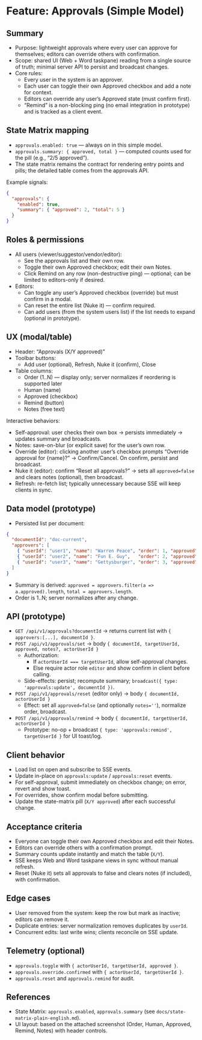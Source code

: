 # Feature: Approvals (Simple Model)

## Summary
- Purpose: lightweight approvals where every user can approve for themselves; editors can override others with confirmation.
- Scope: shared UI (Web + Word taskpane) reading from a single source of truth; minimal server API to persist and broadcast changes.
- Core rules:
  - Every user in the system is an approver.
  - Each user can toggle their own Approved checkbox and add a note for context.
  - Editors can override any user’s Approved state (must confirm first).
  - “Remind” is a non-blocking ping (no email integration in prototype) and is tracked as a client event.

## State Matrix mapping
- `approvals.enabled: true` — always on in this simple model.
- `approvals.summary: { approved, total }` — computed counts used for the pill (e.g., “2/5 approved”).
- The state matrix remains the contract for rendering entry points and pills; the detailed table comes from the approvals API.

Example signals:
```json
{
  "approvals": {
    "enabled": true,
    "summary": { "approved": 2, "total": 5 }
  }
}
```

## Roles & permissions
- All users (viewer/suggestor/vendor/editor):
  - See the approvals list and their own row.
  - Toggle their own Approved checkbox; edit their own Notes.
  - Click Remind on any row (non-destructive ping) — optional; can be limited to editors-only if desired.
- Editors:
  - Can toggle any user’s Approved checkbox (override) but must confirm in a modal.
  - Can reset the entire list (Nuke it) — confirm required.
  - Can add users (from the system users list) if the list needs to expand (optional in prototype).

## UX (modal/table)
- Header: “Approvals (X/Y approved)”
- Toolbar buttons:
  - Add user (optional), Refresh, Nuke it (confirm), Close
- Table columns:
  - Order (1..N) — display only; server normalizes if reordering is supported later
  - Human (name)
  - Approved (checkbox)
  - Remind (button)
  - Notes (free text)

Interactive behaviors:
- Self-approval: user checks their own box → persists immediately → updates summary and broadcasts.
- Notes: save-on-blur (or explicit save) for the user’s own row.
- Override (editor): clicking another user’s checkbox prompts “Override approval for {name}?” → Confirm/Cancel. On confirm, persist and broadcast.
- Nuke it (editor): confirm “Reset all approvals?” → sets all `approved=false` and clears notes (optional), then broadcast.
- Refresh: re-fetch list; typically unnecessary because SSE will keep clients in sync.

## Data model (prototype)
- Persisted list per document:
```json
{
  "documentId": "doc-current",
  "approvers": [
    { "userId": "user1", "name": "Warren Peace", "order": 1, "approved": true,  "notes": "LGTM" },
    { "userId": "user2", "name": "Fun E. Guy",   "order": 2, "approved": true,  "notes": "" },
    { "userId": "user3", "name": "Gettysburger", "order": 3, "approved": false, "notes": "" }
  ]
}
```
- Summary is derived: `approved = approvers.filter(a => a.approved).length`, `total = approvers.length`.
- Order is 1..N; server normalizes after any change.

## API (prototype)
- `GET /api/v1/approvals?documentId` → returns current list with `{ approvers:[...], documentId }`.
- `POST /api/v1/approvals/set` → body `{ documentId, targetUserId, approved, notes?, actorUserId }`
  - Authorization:
    - If `actorUserId === targetUserId`, allow self-approval changes.
    - Else require actor role `editor` and show confirm in client before calling.
  - Side-effects: persist; recompute summary; `broadcast({ type: 'approvals:update', documentId })`.
- `POST /api/v1/approvals/reset` (editor only) → body `{ documentId, actorUserId }`
  - Effect: set all `approved=false` (and optionally `notes=''`), normalize order, broadcast.
- `POST /api/v1/approvals/remind` → body `{ documentId, targetUserId, actorUserId }`
  - Prototype: no-op + broadcast `{ type: 'approvals:remind', targetUserId }` for UI toast/log.

## Client behavior
- Load list on open and subscribe to SSE events.
- Update in-place on `approvals:update` / `approvals:reset` events.
- For self-approval, submit immediately on checkbox change; on error, revert and show toast.
- For overrides, show confirm modal before submitting.
- Update the state-matrix pill (`X/Y approved`) after each successful change.

## Acceptance criteria
- Everyone can toggle their own Approved checkbox and edit their Notes.
- Editors can override others with a confirmation prompt.
- Summary counts update instantly and match the table (`X/Y`).
- SSE keeps Web and Word taskpane views in sync without manual refresh.
- Reset (Nuke it) sets all approvals to false and clears notes (if included), with confirmation.

## Edge cases
- User removed from the system: keep the row but mark as inactive; editors can remove it.
- Duplicate entries: server normalization removes duplicates by `userId`.
- Concurrent edits: last write wins; clients reconcile on SSE update.

## Telemetry (optional)
- `approvals.toggle` with `{ actorUserId, targetUserId, approved }`.
- `approvals.override.confirmed` with `{ actorUserId, targetUserId }`.
- `approvals.reset` and `approvals.remind` for audit.

## References
- State Matrix: `approvals.enabled`, `approvals.summary` (see `docs/state-matrix-plain-english.md`).
- UI layout: based on the attached screenshot (Order, Human, Approved, Remind, Notes) with header controls.
